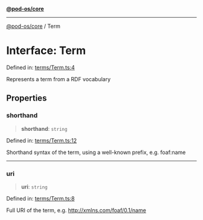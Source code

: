 [**@pod-os/core**](../README.md)

***

[@pod-os/core](../globals.md) / Term

# Interface: Term

Defined in: [terms/Term.ts:4](https://github.com/pod-os/PodOS/blob/5f8057b37a40843b32a1365a54e4283e9f14e36c/core/src/terms/Term.ts#L4)

Represents a term from a RDF vocabulary

## Properties

### shorthand

> **shorthand**: `string`

Defined in: [terms/Term.ts:12](https://github.com/pod-os/PodOS/blob/5f8057b37a40843b32a1365a54e4283e9f14e36c/core/src/terms/Term.ts#L12)

Shorthand syntax of the term, using a well-known prefix, e.g. foaf:name

***

### uri

> **uri**: `string`

Defined in: [terms/Term.ts:8](https://github.com/pod-os/PodOS/blob/5f8057b37a40843b32a1365a54e4283e9f14e36c/core/src/terms/Term.ts#L8)

Full URI of the term, e.g. http://xmlns.com/foaf/0.1/name
